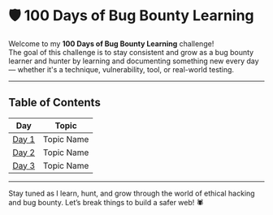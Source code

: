 # 🛡️ 100 Days of Bug Bounty Learning

Welcome to my **100 Days of Bug Bounty Learning** challenge!  
The goal of this challenge is to stay consistent and grow as a bug bounty learner and hunter by learning and documenting something new every day — whether it's a technique, vulnerability, tool, or real-world testing.


---

## Table of Contents

| Day | Topic |
|-----|-------|
| [Day 1](./Day01.md) | Topic Name |
| [Day 2](./Day02.md) | Topic Name |
| [Day 3](./Day03.md) | Topic Name |
<!-- Continue adding rows as you progress -->

---

Stay tuned as I learn, hunt, and grow through the world of ethical hacking and bug bounty. Let’s break things to build a safer web! 🕷️
